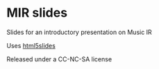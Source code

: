 # MIR slides
Slides for an introductory presentation on Music IR

Uses [html5slides](http://code.google.com/p/html5slides/)

Released under a CC-NC-SA license
